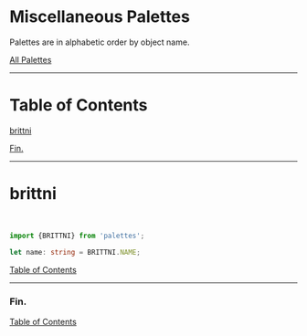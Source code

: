 <!--suppress JSUnresolvedLibraryURL -->
<!-- Coolors Palette Widget -->
<script src="https://coolors.co/palette-widget/widget.js"></script>

# Miscellaneous Palettes

Palettes are in alphabetic order by object name.

[All Palettes](../all-palettes.md)

----

# Table of Contents

[brittni](#brittni)

[Fin.](#fin)

----

# brittni

<!-- Coolors Palette Widget -->
<script data-id="03724492652337519">new CoolorsPaletteWidget("03724492652337519", ["121212","0437f1","ff6bb5","0fff4f","7a00f5"],"brittni"); </script>
<br/>

````typescript
import {BRITTNI} from 'palettes';

let name: string = BRITTNI.NAME;
````

[Table of Contents](#table-of-contents)

----

### Fin.

[Table of Contents](#table-of-contents)
